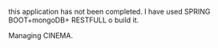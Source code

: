 this application has not been completed. I have used
SPRING BOOT+mongoDB+ RESTFULL o build it.

Managing CINEMA.
